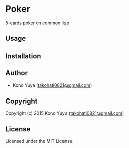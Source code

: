 # Poker
5-cards poker on common lisp

## Usage

## Installation

## Author

* Kono Yuya (takohati0821@gmail.com)

## Copyright

Copyright (c) 2015 Kono Yuya (takohati0821@gmail.com)

## License

Licensed under the MIT License.
